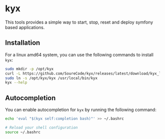 
# kyx

This tools provides a simple way to start, stop, reset and deploy symfony based applications.

## Installation

For a linux amd64 system, you can use the following commands to install `kyx`:

```bash
sudo mkdir -p /opt/kyx
curl -L https://github.com/SoureCode/kyx/releases/latest/download/kyx_linux_amd64.tar.gz | sudo tar xz --no-same-owner -C /opt/kyx
sudo ln -s /opt/kyx/kyx /usr/local/bin/kyx
kyx --help
```

## Autocompletion

You can enable autocompletion for `kyx` by running the following command:

```bash
echo 'eval "$(kyx self:completion bash)"' >> ~/.bashrc

# Reload your shell configuration
source ~/.bashrc
```
